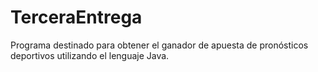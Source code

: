 # TerceraEntrega
Programa destinado para obtener el ganador de apuesta de pronósticos deportivos
utilizando el lenguaje Java.
